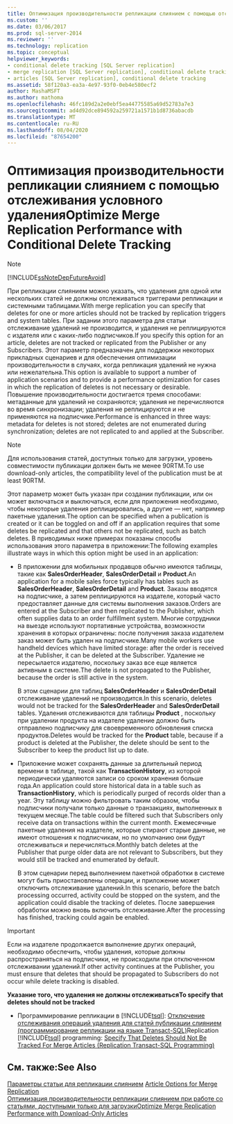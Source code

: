 ```yaml
---
title: Оптимизация производительности репликации слиянием с помощью отслеживания условного удаления | Документация Майкрософт
ms.custom: ''
ms.date: 03/06/2017
ms.prod: sql-server-2014
ms.reviewer: ''
ms.technology: replication
ms.topic: conceptual
helpviewer_keywords:
- conditional delete tracking [SQL Server replication]
- merge replication [SQL Server replication], conditional delete tracking
- articles [SQL Server replication], conditional delete tracking
ms.assetid: 58f120a3-ea3a-4e97-93f0-0eb4e580ecf2
author: MashaMSFT
ms.author: mathoma
ms.openlocfilehash: 46fc189d2a2e0ebf5ea44775585a69d52783a7e3
ms.sourcegitcommit: ad4d92dce894592a259721a1571b1d8736abacdb
ms.translationtype: MT
ms.contentlocale: ru-RU
ms.lasthandoff: 08/04/2020
ms.locfileid: "87654200"
---
```

# <a name="optimize-merge-replication-performance-with-conditional-delete-tracking"></a><span data-ttu-id="24ebe-102">Оптимизация производительности репликации слиянием с помощью отслеживания условного удаления</span><span class="sxs-lookup"><span data-stu-id="24ebe-102">Optimize Merge Replication Performance with Conditional Delete Tracking</span></span>
    
> [!NOTE]  
>  [!INCLUDE[ssNoteDepFutureAvoid](../../../includes/ssnotedepfutureavoid-md.md)]  
  
 <span data-ttu-id="24ebe-103">При репликации слиянием можно указать, что удаления для одной или нескольких статей не должны отслеживаться триггерами репликации и системными таблицами.</span><span class="sxs-lookup"><span data-stu-id="24ebe-103">With merge replication you can specify that deletes for one or more articles should not be tracked by replication triggers and system tables.</span></span> <span data-ttu-id="24ebe-104">При задании этого параметра для статьи отслеживание удалений не производится, и удаления не реплицируются с издателя или с каких-либо подписчиков.</span><span class="sxs-lookup"><span data-stu-id="24ebe-104">If you specify this option for an article, deletes are not tracked or replicated from the Publisher or any Subscribers.</span></span> <span data-ttu-id="24ebe-105">Этот параметр предназначен для поддержки некоторых прикладных сценариев и для обеспечения оптимизации производительности в случаях, когда репликация удалений не нужна или нежелательна.</span><span class="sxs-lookup"><span data-stu-id="24ebe-105">This option is available to support a number of application scenarios and to provide a performance optimization for cases in which the replication of deletes is not necessary or desirable.</span></span> <span data-ttu-id="24ebe-106">Повышение производительности достигается тремя способами: метаданные для удалений не сохраняются; удаления не перечисляются во время синхронизации; удаления не реплицируются и не применяются на подписчике.</span><span class="sxs-lookup"><span data-stu-id="24ebe-106">Performance is enhanced in three ways: metadata for deletes is not stored; deletes are not enumerated during synchronization; deletes are not replicated to and applied at the Subscriber.</span></span>  
  
> [!NOTE]  
>  <span data-ttu-id="24ebe-107">Для использования статей, доступных только для загрузки, уровень совместимости публикации должен быть не менее 90RTM.</span><span class="sxs-lookup"><span data-stu-id="24ebe-107">To use download-only articles, the compatibility level of the publication must be at least 90RTM.</span></span>  
  
 <span data-ttu-id="24ebe-108">Этот параметр может быть указан при создании публикации, или он может включаться и выключаться, если для приложения необходимо, чтобы некоторые удаления реплицировались, а другие — нет, например пакетные удаления.</span><span class="sxs-lookup"><span data-stu-id="24ebe-108">The option can be specified when a publication is created or it can be toggled on and off if an application requires that some deletes be replicated and that others not be replicated, such as batch deletes.</span></span> <span data-ttu-id="24ebe-109">В приводимых ниже примерах показаны способы использования этого параметра в приложении:</span><span class="sxs-lookup"><span data-stu-id="24ebe-109">The following examples illustrate ways in which this option might be used in an application:</span></span>  
  
-   <span data-ttu-id="24ebe-110">В приложении для мобильных продавцов обычно имеются таблицы, такие как **SalesOrderHeader**, **SalesOrderDetail** и **Product**.</span><span class="sxs-lookup"><span data-stu-id="24ebe-110">An application for a mobile sales force typically has tables such as **SalesOrderHeader**, **SalesOrderDetail** and **Product**.</span></span> <span data-ttu-id="24ebe-111">Заказы вводятся на подписчике, а затем реплицируются на издателе, который часто предоставляет данные для системы выполнения заказов.</span><span class="sxs-lookup"><span data-stu-id="24ebe-111">Orders are entered at the Subscriber and then replicated to the Publisher, which often supplies data to an order fulfillment system.</span></span> <span data-ttu-id="24ebe-112">Многие сотрудники на выезде используют портативные устройства, возможности хранения в которых ограничены: после получения заказа издателем заказ может быть удален на подписчике.</span><span class="sxs-lookup"><span data-stu-id="24ebe-112">Many mobile workers use handheld devices which have limited storage: after the order is received at the Publisher, it can be deleted at the Subscriber.</span></span> <span data-ttu-id="24ebe-113">Удаление не пересылается издателю, поскольку заказ все еще является активным в системе.</span><span class="sxs-lookup"><span data-stu-id="24ebe-113">The delete is not propagated to the Publisher, because the order is still active in the system.</span></span>  
  
     <span data-ttu-id="24ebe-114">В этом сценарии для таблиц **SalesOrderHeader** и **SalesOrderDetail** отслеживание удалений не производится.</span><span class="sxs-lookup"><span data-stu-id="24ebe-114">In this scenario, deletes would not be tracked for the **SalesOrderHeader** and **SalesOrderDetail** tables.</span></span> <span data-ttu-id="24ebe-115">Удаления отслеживаются для таблицы **Product** , поскольку при удалении продукта на издателе удаление должно быть отправлено подписчику для своевременного обновления списка продуктов.</span><span class="sxs-lookup"><span data-stu-id="24ebe-115">Deletes would be tracked for the **Product** table, because if a product is deleted at the Publisher, the delete should be sent to the Subscriber to keep the product list up to date.</span></span>  
  
-   <span data-ttu-id="24ebe-116">Приложение может сохранять данные за длительный период времени в таблице, такой как **TransactionHistory**, из которой периодически удаляются записи со сроком хранения больше года.</span><span class="sxs-lookup"><span data-stu-id="24ebe-116">An application could store historical data in a table such as **TransactionHistory**, which is periodically purged of records older than a year.</span></span> <span data-ttu-id="24ebe-117">Эту таблицу можно фильтровать таким образом, чтобы подписчики получали только данные о транзакциях, выполненных в текущем месяце.</span><span class="sxs-lookup"><span data-stu-id="24ebe-117">The table could be filtered such that Subscribers only receive data on transactions within the current month.</span></span> <span data-ttu-id="24ebe-118">Ежемесячные пакетные удаления на издателе, которые стирают старые данные, не имеют отношения к подписчикам, но по умолчанию они будут отслеживаться и перечисляться.</span><span class="sxs-lookup"><span data-stu-id="24ebe-118">Monthly batch deletes at the Publisher that purge older data are not relevant to Subscribers, but they would still be tracked and enumerated by default.</span></span>  
  
     <span data-ttu-id="24ebe-119">В этом сценарии перед выполнением пакетной обработки в системе могут быть приостановлены операции, и приложение может отключить отслеживание удалений.</span><span class="sxs-lookup"><span data-stu-id="24ebe-119">In this scenario, before the batch processing occurred, activity could be stopped on the system, and the application could disable the tracking of deletes.</span></span> <span data-ttu-id="24ebe-120">После завершения обработки можно вновь включить отслеживание.</span><span class="sxs-lookup"><span data-stu-id="24ebe-120">After the processing has finished, tracking could again be enabled.</span></span>  
  
> [!IMPORTANT]  
>  <span data-ttu-id="24ebe-121">Если на издателе продолжается выполнение других операций, необходимо обеспечить, чтобы удаления, которые должны распространяться на подписчики, не происходили при отключенном отслеживании удалений.</span><span class="sxs-lookup"><span data-stu-id="24ebe-121">If other activity continues at the Publisher, you must ensure that deletes that should be propagated to Subscribers do not occur while delete tracking is disabled.</span></span>  
  
 <span data-ttu-id="24ebe-122">**Указание того, что удаления не должны отслеживаться**</span><span class="sxs-lookup"><span data-stu-id="24ebe-122">**To specify that deletes should not be tracked**</span></span>  
  
-   <span data-ttu-id="24ebe-123">Программирование репликации в [!INCLUDE[tsql](../../../includes/tsql-md.md)]: [Отключение отслеживания операций удаления для статей публикации слиянием (программирование репликации на языке Transact-SQL)](..//publish/specify-merge-replication-properties.md#tracking-deletes)</span><span class="sxs-lookup"><span data-stu-id="24ebe-123">Replication [!INCLUDE[tsql](../../../includes/tsql-md.md)] programming: [Specify That Deletes Should Not Be Tracked For Merge Articles &#40;Replication Transact-SQL Programming&#41;](..//publish/specify-merge-replication-properties.md#tracking-deletes)</span></span>  
  
## <a name="see-also"></a><span data-ttu-id="24ebe-124">См. также:</span><span class="sxs-lookup"><span data-stu-id="24ebe-124">See Also</span></span>  
 <span data-ttu-id="24ebe-125">[Параметры статьи для репликации слиянием](article-options-for-merge-replication.md) </span><span class="sxs-lookup"><span data-stu-id="24ebe-125">[Article Options for Merge Replication](article-options-for-merge-replication.md) </span></span>  
 [<span data-ttu-id="24ebe-126">Оптимизация производительности репликации слиянием при работе со статьями, доступными только для загрузки</span><span class="sxs-lookup"><span data-stu-id="24ebe-126">Optimize Merge Replication Performance with Download-Only Articles</span></span>](optimize-merge-replication-performance-with-download-only-articles.md)  
  
  
